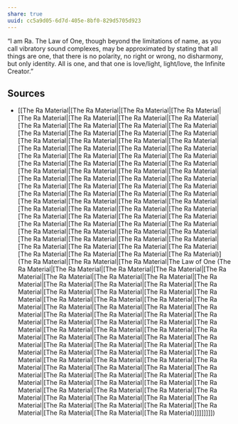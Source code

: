 ```yaml
---
share: true
uuid: cc5a9d05-6d7d-405e-8bf0-829d5705d923
---
```

“I am Ra. The Law of One, though beyond the limitations of name, as you call vibratory sound complexes, may be approximated by stating that all things are one, that there is no polarity, no right or wrong, no disharmony, but only identity. All is one, and that one is love/light, light/love, the Infinite Creator.”

## Sources

* [[The Ra Material|[The Ra Material|[The Ra Material|[The Ra Material|[The Ra Material|[The Ra Material|[The Ra Material|[The Ra Material|[The Ra Material|[The Ra Material|[The Ra Material|[The Ra Material|[The Ra Material|[The Ra Material|[The Ra Material|[The Ra Material|[The Ra Material|[The Ra Material|[The Ra Material|[The Ra Material|[The Ra Material|[The Ra Material|[The Ra Material|[The Ra Material|[The Ra Material|[The Ra Material|[The Ra Material|[The Ra Material|[The Ra Material|[The Ra Material|[The Ra Material|[The Ra Material|[The Ra Material|[The Ra Material|[The Ra Material|[The Ra Material|[The Ra Material|[The Ra Material|[The Ra Material|[The Ra Material|[The Ra Material|[The Ra Material|[The Ra Material|[The Ra Material|[The Ra Material|[The Ra Material|[The Ra Material|[The Ra Material|[The Ra Material|[The Ra Material|[The Ra Material|[The Ra Material|[The Ra Material|[The Ra Material|[The Ra Material|[The Ra Material|[The Ra Material|[The Ra Material|[The Ra Material|[The Ra Material|[The Ra Material|[The Ra Material|[The Ra Material|[The Ra Material|[The Ra Material|[The Ra Material|[The Ra Material|[The Ra Material|[The Ra Material|[The Ra Material|[The Ra Material|[The Ra Material|[The Ra Material|[The Ra Material|[The Ra Material|[The Ra Material|[The Ra Material|[The Ra Material|[The Ra Material|[The Ra Material)](The Ra Material|[The Ra Material|[The Ra Material|The Law of One (The Ra Material|[The Ra Material|[The Ra Material|[The Ra Material|[The Ra Material|[The Ra Material|[The Ra Material|[The Ra Material|[The Ra Material|[The Ra Material|[The Ra Material|[The Ra Material|[The Ra Material|[The Ra Material|[The Ra Material|[The Ra Material|[The Ra Material|[The Ra Material|[The Ra Material|[The Ra Material|[The Ra Material|[The Ra Material|[The Ra Material|[The Ra Material|[The Ra Material|[The Ra Material|[The Ra Material|[The Ra Material|[The Ra Material|[The Ra Material|[The Ra Material|[The Ra Material|[The Ra Material|[The Ra Material|[The Ra Material|[The Ra Material|[The Ra Material|[The Ra Material|[The Ra Material|[The Ra Material|[The Ra Material|[The Ra Material|[The Ra Material|[The Ra Material|[The Ra Material|[The Ra Material|[The Ra Material|[The Ra Material|[The Ra Material|[The Ra Material|[The Ra Material|[The Ra Material|[The Ra Material|[The Ra Material|[The Ra Material|[The Ra Material|[The Ra Material|[The Ra Material|[The Ra Material|[The Ra Material|[The Ra Material|[The Ra Material|[The Ra Material|[The Ra Material|[The Ra Material|[The Ra Material|[The Ra Material|[The Ra Material|[The Ra Material|[The Ra Material|[The Ra Material|[The Ra Material|[The Ra Material|[The Ra Material|[The Ra Material|[The Ra Material|[The Ra Material|[The Ra Material|[The Ra Material|[The Ra Material)]]]]]]]])

